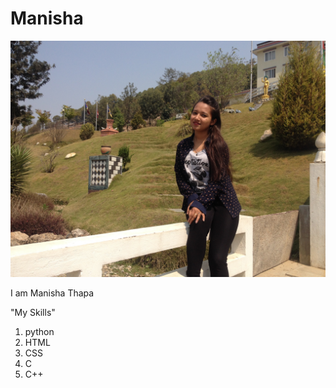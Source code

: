 Manisha
=======
![Image](https://github.com/manisha433/manisha433.github.io/blob/master/imm.JPG?raw=true)


I am Manisha Thapa


"My Skills"
1. python
2. HTML
3. CSS
4. C
5. C++
